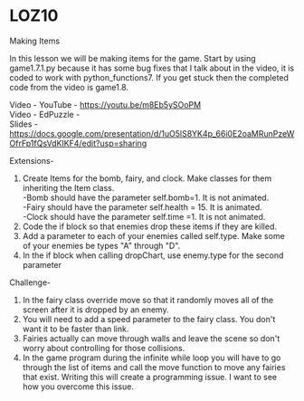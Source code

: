 # LOZ10
Making Items  

In this lesson we will be making items for the game.  Start by using game1.7.1.py because it has some bug fixes that I talk about in the video, it is coded to work with python_functions7.  If you get stuck then the completed code from the video is game1.8.

Video - YouTube - https://youtu.be/m8Eb5ySOoPM  
Video - EdPuzzle -   
Slides - https://docs.google.com/presentation/d/1uO5lS8YK4p_66i0E2oaMRunPzeWOfrFp1fQsVdKIKF4/edit?usp=sharing  

Extensions-  
1. Create Items for the bomb, fairy, and clock.  Make classes for them inheriting the Item class.   
  -Bomb should have the parameter self.bomb=1.  It is not animated.  
  -Fairy should have the parameter self.health = 15.  It is animated.  
  -Clock should have the parameter self.time =1.  It is not animated.  
2. Code the if block so that enemies drop these items if they are killed.
3. Add a parameter to each of your enemies called self.type.  Make some of your enemies be types "A" through "D".
4. In the if block when calling dropChart, use enemy.type for the second parameter

Challenge-
1. In the fairy class override move so that it randomly moves all of the screen after it is dropped by an enemy.
2. You will need to add a speed parameter to the fairy class.  You don't want it to be faster than link.
3. Fairies actually can move through walls and leave the scene so don't worry about controlling for those collisions.
4. In the game program during the infinite while loop you will have to go through the list of items and call the move function to move any fairies that exist.  Writing this will create a programming issue.  I want to see how you overcome this issue.
